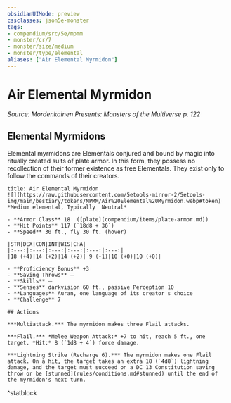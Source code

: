 ```yaml
---
obsidianUIMode: preview
cssclasses: json5e-monster
tags:
- compendium/src/5e/mpmm
- monster/cr/7
- monster/size/medium
- monster/type/elemental
aliases: ["Air Elemental Myrmidon"]
---
```

# Air Elemental Myrmidon
*Source: Mordenkainen Presents: Monsters of the Multiverse p. 122*  

## Elemental Myrmidons

Elemental myrmidons are Elementals conjured and bound by magic into ritually created suits of plate armor. In this form, they possess no recollection of their former existence as free Elementals. They exist only to follow the commands of their creators.

```ad-statblock
title: Air Elemental Myrmidon
![](https://raw.githubusercontent.com/5etools-mirror-2/5etools-img/main/bestiary/tokens/MPMM/Air%20Elemental%20Myrmidon.webp#token)
*Medium elemental, Typically  Neutral*

- **Armor Class** 18  ([plate](compendium/items/plate-armor.md))
- **Hit Points** 117 (`18d8 + 36`)
- **Speed** 30 ft., fly 30 ft. (hover)

|STR|DEX|CON|INT|WIS|CHA|
|:---:|:---:|:---:|:---:|:---:|:---:|
|18 (+4)|14 (+2)|14 (+2)| 9 (-1)|10 (+0)|10 (+0)|

- **Proficiency Bonus** +3
- **Saving Throws** ⏤
- **Skills** ⏤
- **Senses** darkvision 60 ft., passive Perception 10
- **Languages** Auran, one language of its creator's choice
- **Challenge** 7

## Actions

***Multiattack.*** The myrmidon makes three Flail attacks.

***Flail.*** *Melee Weapon Attack:* +7 to hit, reach 5 ft., one target. *Hit:* 8 (`1d8 + 4`) force damage.

***Lightning Strike (Recharge 6).*** The myrmidon makes one Flail attack. On a hit, the target takes an extra 18 (`4d8`) lightning damage, and the target must succeed on a DC 13 Constitution saving throw or be [stunned](rules/conditions.md#stunned) until the end of the myrmidon's next turn.
```
^statblock